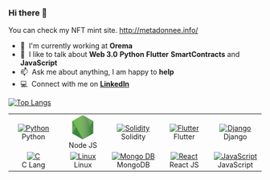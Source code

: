 ### Hi there 👋

You can check my NFT mint site.
http://metadonnee.info/


<!--

[![Anurag's GitHub stats](https://github-readme-stats.vercel.app/api?username=anuraghazra)](https://github.com/anuraghazra/github-readme-stats)

-->


- :office: &nbsp;I'm currently working at **Orema**
- :speech_balloon: &nbsp;I like to talk about **Web 3.0** **Python** **Flutter** **SmartContracts** and **JavaScript**
- :mailbox: &nbsp;Ask me about anything, I am happy to **help**
- :computer: &nbsp;Connect with me on **[LinkedIn]**


[![Top Langs](https://github-readme-stats.vercel.app/api/top-langs/?username=ersinaksar&layout=compact&theme=tokyonight)](https://github.com/ersinaksar/github-readme-stats)


<table align="center">
  <tr>
    <td align="center" width="96">
      <a href="#ersinaksar-tech">
        <img src="https://upload.wikimedia.org/wikipedia/commons/thumb/c/c3/Python-logo-notext.svg/1200px-Python-logo-notext.svg.png" width="48" height="48" alt="Python" />
      </a>
      <br>Python
    </td>
    <td align="center" width="96">
      <a href="#ersinaksar-tech">
        <img src="https://raw.githubusercontent.com/github/explore/80688e429a7d4ef2fca1e82350fe8e3517d3494d/topics/nodejs/nodejs.png" width="48" height="48" alt="Node JS" />
      </a>
      <br>Node JS
    </td>
    <td align="center" width="96">
      <a href="#ersinaksar-tech">
        <img src="https://cdn.icon-icons.com/icons2/2107/PNG/512/file_type_solidity_icon_130156.png" width="48" height="48" alt="Solidity" />
      </a>
      <br>Solidity
    </td>
    <td align="center" width="96">
      <a href="#ersinaksar-tech">
        <img src="https://encrypted-tbn0.gstatic.com/images?q=tbn:ANd9GcQvsf10q0p26N1sAm_aDD7emQJ3mST4i3Hzsbh7Y-dr&s" width="48" height="48" alt="Flutter" />
      </a>
      <br>Flutter
    </td>
    <td align="center" width="96">
        <a href="#ersinaksar-tech">
          <img src="https://cdn.worldvectorlogo.com/logos/django.svg" width="48" height="48" alt="Django" />
        </a>
        <br>Django
      </td>
  </tr>
    <tr>
      <td align="center" width="96"> 
        <a href="#ersinaksar-tech" >
          <img src="https://img.icons8.com/color/452/c-programming.png" width="48" height="48" alt="C" />
        </a>
        <br>C Lang
      </td>
      <td align="center" width="96">
        <a href="#ersinaksar-tech" >
          <img src="https://camo.githubusercontent.com/d7574156c7a1844d3c2907bae0e76254cca759290c08e08a6ef2bd7543c8c0ca/68747470733a2f2f692e6962622e636f2f737331374b47302f63376238313133323437666563643833626439623565643562643366333464352d72656d6f766562672d707265766965772e706e67" width="48" height="48" alt="Linux" />
        </a>
        <br>Linux
      </td>
      <td align="center" width="96"> 
        <a href="#ersinaksar-tech" >
          <img src="https://i.ibb.co/QXHcMvM/58481021cef1014c0b5e494b.png" width="48" height="48" alt="Mongo DB" />
        </a>
        <br>MongoDB
      </td>
      <td align="center" width="96">
        <a href="#ersinaksar-tech">
          <img src="https://brandlogos.net/wp-content/uploads/2020/09/react-logo.png" width="48" height="48" alt="React" />
        </a>
        <br>React JS
      </td>
      <td align="center" width="96">
        <a href="#ersinaksar-tech">
          <img src="https://upload.wikimedia.org/wikipedia/commons/thumb/9/99/Unofficial_JavaScript_logo_2.svg/1024px-Unofficial_JavaScript_logo_2.svg.png" width="48" height="48" alt="JavaScript" />
        </a>
        <br>JavaScript
      </td>
    </td>
  </tr>
</table>

[linkedin]: https://www.linkedin.com/in/ersinaksar "LinkedIn"


<!--
**ersinaksar/ersinaksar** is a ✨ _special_ ✨ repository because its `README.md` (this file) appears on your GitHub profile.

Here are some ideas to get you started:

- 🔭 I’m currently working on ...
- 🌱 I’m currently learning ...
- 👯 I’m looking to collaborate on ...
- 🤔 I’m looking for help with ...
- 💬 Ask me about ...
- 📫 How to reach me: ...
- 😄 Pronouns: ...
- ⚡ Fun fact: ...
-->
